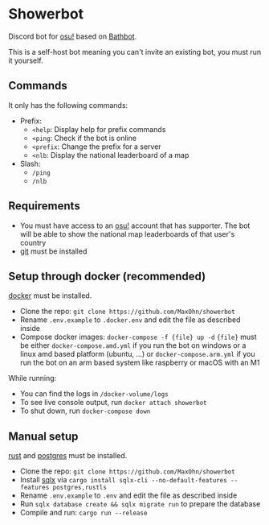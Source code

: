# Showerbot

Discord bot for [osu!](https://osu.ppy.sh) based on [Bathbot](https://github.com/MaxOhn/Bathbot).

This is a self-host bot meaning you can't invite an existing bot, you must run it yourself.

## Commands

It only has the following commands:
- Prefix:
    - `<help`: Display help for prefix commands
    - `<ping`: Check if the bot is online
    - `<prefix`: Change the prefix for a server
    - `<nlb`: Display the national leaderboard of a map
- Slash:
  - `/ping`
  - `/nlb`

## Requirements

- You must have access to an [osu!](https://osu.ppy.sh/home) account that has supporter. The bot will be able to show the national map leaderboards of that user's country
- [git](https://git-scm.com/) must be installed

## Setup through docker (recommended)

[docker](https://www.docker.com/) must be installed.

- Clone the repo: `git clone https://github.com/MaxOhn/showerbot`
- Rename `.env.example` to `.docker.env` and edit the file as described inside
- Compose docker images: `docker-compose -f {file} up -d`
`{file}` must be either `docker-compose.amd.yml` if you run the bot on windows or a linux amd based platform (ubuntu, ...)
or `docker-compose.arm.yml` if you run the bot on an arm based system like raspberry or macOS with an M1

While running:

- You can find the logs in `/docker-volume/logs`
- To see live console output, run `docker attach showerbot`
- To shut down, run `docker-compose down`

## Manual setup

[rust](https://www.rust-lang.org/) and [postgres](https://www.postgresql.org/) must be installed.

- Clone the repo: `git clone https://github.com/MaxOhn/showerbot`
- Install [sqlx](https://github.com/launchbadge/sqlx/tree/master/sqlx-cli) via `cargo install sqlx-cli --no-default-features --features postgres,rustls`
- Rename `.env.example` to `.env` and edit the file as described inside
- Run `sqlx database create && sqlx migrate run` to prepare the database
- Compile and run: `cargo run --release`
